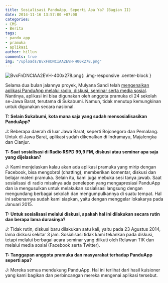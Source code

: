 ```yaml
---
title: Sosialisasi PanduApp, Seperti Apa Ya? (Bagian II)
date: 2014-11-16 13:57:00 +07:00
categories:
- CMS
- Berita
tags:
- pandu app
- pramuka
- aplikasi
author: hillun
comments: true
img: "/uploads/BvxFnDNCIAA2EVH-400x278.png"
---
```


![BvxFnDNCIAA2EVH-400x278.png](/uploads/BvxFnDNCIAA2EVH-400x278.png){: .img-responsive .center-block }

Selama dua bulan jalannya proyek, Mulyana Sandi telah [mengenalkan aplikasi PanduApp melalui radio, diskusi, seminar serta media sosial](http://ciptamedia.org/sosialisasi-panduapp-seperti-apa-ya-bagian-i/). Nantinya, aplikasi ini bisa digunakan oleh anggota pramuka di 24 sekolah se-Jawa Barat, terutama di Sukabumi. Namun, tidak menutup kemungkinan untuk digunakan secara nasional.

**T: Selain Sukabumi, kota mana saja yang sudah mensosialisasikan PanduApp?**

J: Beberapa daerah di luar Jawa Barat, seperti Bojonegoro dan Pemalang. Untuk di Jawa Barat, aplikasi sudah dikenalkan di Indramayu, Majalengka dan Cianjur.

**T: Saat sosialisasi di Radio RSPD 99,9 FM, diskusi atau seminar apa saja yang dijelaskan?**

J: Kami menjelaskan kalau akan ada aplikasi pramuka yang mirip dengan Facebook, bisa mengobrol (chatting), memberikan komentar, diskusi dan belajar materi pramuka. Selain itu, kami juga mebuka sesi tanya jawab. Saat sosialisasi di radio misalnya ada penelepon yang mengapresiasi PanduApp dan ia mengusulkan untuk melakukan sosialisasi langsung dengan mengundang berbagai sekolah dan mengumpulkannya di suatu tempat. Hal ini sebenarnya sudah kami siapkan, yaitu dengan menggelar lokakarya pada Januari 2015.

**T: Untuk sosialisasi melalui diskusi, apakah hal ini dilakukan secara rutin dan berapa lama durasinya?**

J: Tidak rutin, diskusi baru dilakukan satu kali, yaitu pada 23 Agustus 2014, lama diskusi sekitar 3 jam. Sosialisasi tidak kami tekankan pada diskusi, tetapi melalui berbagai acara seminar yang diikuti oleh Relawan TIK dan melalui media sosial (Facebook serta Twitter).

**T: Tanggapan anggota pramuka dan masyarakat terhadap PanduApp seperti apa?**

J: Mereka semua mendukung PanduApp. Hal ini terlihat dari hasil kuisioner yang kami bagikan dan perbincangan mereka mengenai aplikasi tersebut.